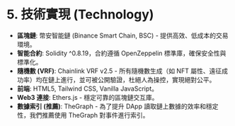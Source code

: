 # 5. 技術實現 (Technology)

* **區塊鏈**: 幣安智能鏈 (Binance Smart Chain, BSC) - 提供高效、低成本的交易環境。
* **智能合約**: Solidity ^0.8.19，合約遵循 OpenZeppelin 標準庫，確保安全性與標準化。
* **隨機數 (VRF)**: Chainlink VRF v2.5 - 所有隨機數生成（如 NFT 屬性、遠征成功率）均在鏈上進行，並可被公開驗證，杜絕人為操控，實現絕對公平。
* **前端**: HTML5, Tailwind CSS, Vanilla JavaScript。
* **Web3 連接**: Ethers.js - 穩定可靠的區塊鏈交互庫。
* **數據索引 (推薦)**: TheGraph - 為了提升 DApp 讀取鏈上數據的效率和穩定性，我們推薦使用 TheGraph 對事件進行索引。
